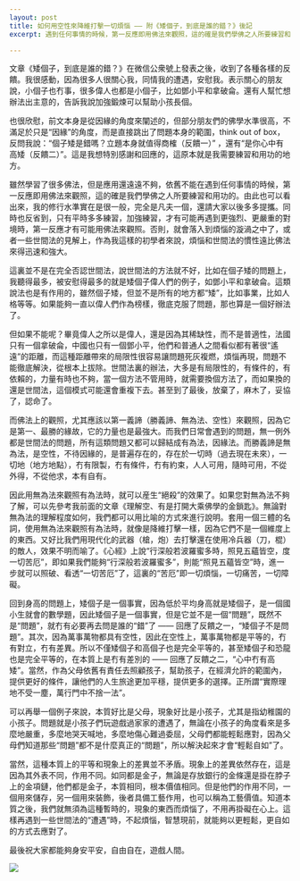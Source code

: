 ```yaml
---
layout: post
title: 如何用空性來降維打擊一切煩惱 —— 附《矮個子，到底是誰的錯？》後記
excerpt: 遇到任何事情的時候，第一反應即用佛法來觀照，這的確是我們學佛之人所要練習和用功的。尤其應該重視對空性的理解，可以降維打擊一切煩惱，拔除根本，最徹底，最究竟，也最圓滿。

---
```


文章《矮個子，到底是誰的錯？》在微信公衆號上發表之後，收到了各種各樣的反饋。我很感動，因為很多人很關心我，同情我的遭遇，安慰我。表示關心的朋友說，小個子也冇事，很多偉人也都是小個子，比如鄧小平和拿破侖。還有人幫忙想辦法出主意的，告訴我說加強鍛煉可以幫助小孩長個。

也很欣慰，前文本身是從因緣的角度來闡述的，但部分朋友們的佛學水準很高，不滿足於只是“因緣”的角度，而是直接跳出了問題本身的範圍，think out of box，反問我說：“個子矮是錯嗎？立題本身就值得商榷（反饋一）” ，還有“是你心中有高矮（反饋二）”。這是我想特別感謝和回應的，這原本就是我需要練習和用功的地方。

雖然學習了很多佛法，但是應用還遠遠不夠，依舊不能在遇到任何事情的時候，第一反應即用佛法來觀照，這的確是我們學佛之人所要練習和用功的。由此也可以看出來，我的修行水準實在是很一般，完全是凡夫一個，還請大家以後多多提攜。同時也反省到，只有平時多多練習，加強練習，才有可能再遇到更強烈、更嚴重的對境時，第一反應才有可能用佛法來觀照。否則，就會落入到煩惱的漩渦之中了，或者一些世間法的見解上，作為我這樣的初學者來說，煩惱和世間法的慣性遠比佛法來得迅速和強大。

這裏並不是在完全否認世間法，說世間法的方法就不好，比如在個子矮的問題上，我聽得最多，被安慰得最多的就是矮個子偉人們的例子，如鄧小平和拿破侖。這類說法也是有作用的，雖然個子矮，但並不是所有的地方都“矮”，比如事業，比如人格等等。如果能夠一直以偉人們作為榜樣，徹底克服了問題，那也算是一個好辦法了。

但如果不能呢？畢竟偉人之所以是偉人，還是因為其稀缺性，而不是普適性，法國只有一個拿破侖，中國也只有一個鄧小平，他們和普通人之間看似都有著很“遙遠”的距離，而這種距離帶來的局限性很容易讓問題死灰複燃，煩惱再現，問題不能徹底解決，從根本上拔除。世間法裏的辦法，大多是有局限性的，有條件的，有依賴的，力量有時也不夠，當一個方法不管用時，就需要換個方法了，而如果換的還是世間法，這個模式可能還會重複下去。甚至到了最後，放棄了，麻木了，妥協了，認命了。

而佛法上的觀照，尤其應該以第一義諦（勝義諦、無為法、空性）來觀照，因為它是第一、最勝的緣故，它的力量也是最強大。而我們日常會遇到的問題，無一例外都是世間法的問題，所有這類問題又都可以歸結成有為法，因緣法。而勝義諦是無為法，是空性，不待因緣的，是普遍存在的，存在於一切時（過去現在未來），一切地（地方地點），冇有限製，冇有條件，冇有約束，人人可用，隨時可用，不從外得，不從他求，本有自有。

因此用無為法來觀照有為法時，就可以産生“絕殺”的效果了。如果您對無為法不夠了解，可以先參考我前面的文章《理解空、有是打開大乘佛學的金鎖匙》。無論對無為法的理解程度如何，我們都可以用比喻的方式來進行說明。套用一個三體的名詞，使用無為法來觀照有為法時，就像是降維打擊一樣，因為它們不是一個維度上的東西。又好比我們用現代化的武器（槍，炮）去打擊還在使用冷兵器（刀，棍）的敵人，效果不明而喻了。《心經》上說“行深般若波羅蜜多時，照見五蘊皆空，度一切苦厄”，即如果我們能夠“行深般若波羅蜜多”，則能“照見五蘊皆空”時，進一步就可以照破、看透“一切苦厄”了，這裏的“苦厄”即一切煩惱，一切痛苦，一切障礙。

回到身高的問題上，矮個子是一個事實，因為低於平均身高就是矮個子，是一個國小生就會的數學題，因此矮個子是一個事實，但是它並不是一個“問題”，既然不是“問題”，就冇有必要再去問是誰的“錯”了 —— 回應了反饋之一，“矮個子不是問題”。其次，因為萬事萬物都具有空性，因此在空性上，萬事萬物都是平等的，冇有對立，冇有差異。所以不僅矮個子和高個子也是完全平等的，甚至矮個子和恐龍也是完全平等的，在本質上是冇有差別的 —— 回應了反饋之二，“心中冇有高矮”。當然，作為父母依舊有責任去照顧孩子，幫助孩子，在經濟允許的範圍內，提供更好的條件，讓他們的人生旅途更加平穩，提供更多的選擇。正所謂“實際理地不受一塵，萬行門中不捨一法”。

可以再舉一個例子來說，本質好比是父母，現象好比是小孩子，尤其是指幼稚園的小孩子。問題就是小孩子們玩遊戲過家家的遭遇了，無論在小孩子的角度看來是多麼地嚴重，多麼地哭天喊地，多麼地傷心難過委屈，父母們都能輕鬆應對，因為父母們知道那些“問題”都不是什麼真正的“問題”，所以解決起來才會“輕鬆自如”了。

當然，這種本質上的平等和現象上的差異並不矛盾。現象上的差異依然存在，這是因為其外表不同，作用不同。如同都是金子，無論是存放銀行的金條還是掛在脖子上的金項鏈，他們都是金子，本質相同，根本價值相同。但是他們的作用不同，一個用來儲存，另一個用來裝飾，後者具備工藝作用，也可以稱為工藝價值。知道本質之後，我們就無須為這種暫時的，現象的東西而煩惱了，不用再掛礙在心上。這樣再遇到一些世間法的“遭遇”時，不起煩惱，智慧現前，就能夠以更輕鬆，更自如的方式去應對了。

最後祝大家都能夠身安平安，自由自在，遊戲人間。

![](../images/2022-06-02-12-16-08.png)


